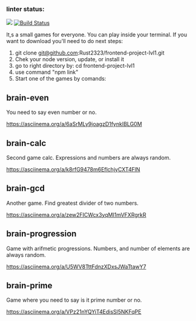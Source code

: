 ### linter status:

<a href="https://codeclimate.com/github/Rust2323/frontend-project-lvl1/maintainability"><img src="https://api.codeclimate.com/v1/badges/4617cab953e688e3aad4/maintainability" /></a>
[![Build Status](https://travis-ci.org/Rust2323/frontend-project-lvl1.svg?branch=master)](https://travis-ci.org/Rust2323/frontend-project-lvl1)

It,s a small games for everyone. You can play inside your terminal. If you want to download you'll need to do next steps:

1. git clone git@github.com:Rust2323/frontend-project-lvl1.git
2. Chek your node version, update, or install it
3. go to right directory by: cd frontend-project-lvl1
4. use command "npm link"
4. Start one of the games by comands:

## brain-even

You need to say even number or no.

https://asciinema.org/a/6aSrMLy9joagzD1fynkIBLG0M 

## brain-calc

Second game calc. Expressions and numbers are always random.

https://asciinema.org/a/k8rfG9478m6EflchjyCXT4FlN

## brain-gcd

Another game. Find greatest divider of two numbers.

https://asciinema.org/a/zew2FICWcx3yqMI1mVFXRgrkR

## brain-progression

Game with arifmetic progressions. Numbers, and number of elements are always random.

https://asciinema.org/a/U5WV8TttFdnzXDxsJWaTtawY7

## brain-prime

Game where you need to say is it prime number or no.

https://asciinema.org/a/VPz21nYQYiT4EdisSl5NKFqPE
